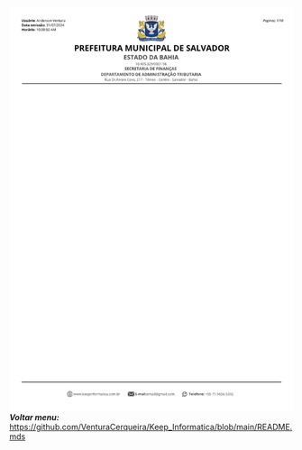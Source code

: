 ![alt text](/Fotos/layout.png)
 **_Voltar menu:_** <https://github.com/VenturaCerqueira/Keep_Informatica/blob/main/README.mds>